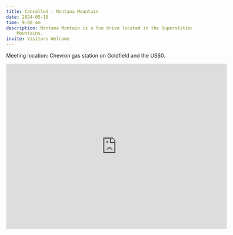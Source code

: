 ```yaml
---
title: Cancelled - Montana Mountain
date: 2024-05-18
time: 9:00 am
description: Montana Montain is a fun drive located in the Superstition
    Mountains.
invite: Visitors Welcome
---
```


Meeting location: Chevron gas station on Goldfield and the US60.

<iframe src="https://www.google.com/maps/embed?pb=!1m18!1m12!1m3!1d33579.19339538972!2d-111.53348026613548!3d33.38468850123661!2m3!1f0!2f0!3f0!3m2!1i1024!2i768!4f13.1!3m3!1m2!1s0x872bb67a9c6d2109%3A0xdfe1579ad068512d!2sChevron!5e0!3m2!1sen!2sus!4v1735857656941!5m2!1sen!2sus" width="600" height="450" style="border:0;" allowfullscreen="" loading="lazy" referrerpolicy="no-referrer-when-downgrade"></iframe>
